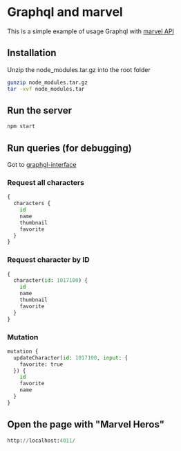 # Graphql and marvel

This is a simple example of usage Graphql with [marvel API](https://developer.marvel.com/)

## Installation

Unzip the node_modules.tar.gz into the root folder

```bash
gunzip node_modules.tar.gz
tar -xvf node_modules.tar
```

## Run the server

```bash
npm start
```

## Run queries (for debugging)

Got to [graphgl-interface](http://localhost:4011/graphql)

### Request all characters
```python
{
  characters {
    id
    name
    thumbnail
    favorite
  }
}
```

### Request character by ID

```python
{
  character(id: 1017100) {
    id
    name
    thumbnail
    favorite
  }
}
```

### Mutation
```python
mutation {
  updateCharacter(id: 1017100, input: {
    favorite: true
  }) {
    id
    favorite
    name
  }
}
```

## Open the page with "Marvel Heros"
```python
http://localhost:4011/
```
